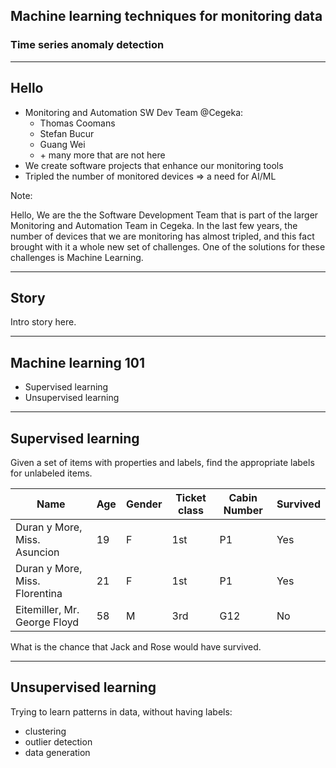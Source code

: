 ## Machine learning techniques for monitoring data
### Time series anomaly detection

---

## Hello


- Monitoring and Automation SW Dev Team @Cegeka:
    * Thomas Coomans
    * Stefan Bucur
    * Guang Wei
    * \+ many more that are not here
- We create software projects that enhance our monitoring tools
- Tripled the number of monitored devices => a need for AI/ML

Note:

Hello,
We are the the Software Development Team that is part of the
larger Monitoring and Automation Team in Cegeka.
In the last few years, the number of devices that we are monitoring
has almost tripled, and this fact brought with it a whole new set of challenges.
One of the solutions for these challenges is Machine Learning.

---

## Story

Intro story here.

---

## Machine learning 101

- Supervised learning
- Unsupervised learning

---

## Supervised learning

Given a set of items with properties and labels, find the appropriate labels for unlabeled items.


| Name                           | Age | Gender | Ticket class | Cabin Number | Survived | 
|--------------------------------|-----|--------|--------------|--------------|----------| 
| Duran y More, Miss. Asuncion   | 19  | F      | 1st          | P1           | Yes      | 
| Duran y More, Miss. Florentina | 21  | F      | 1st          | P1           | Yes      | 
| Eitemiller, Mr. George Floyd   | 58  | M      | 3rd          | G12          | No       | 

What is the chance that Jack and Rose would have survived.

---

## Unsupervised learning

Trying to learn patterns in data, without having labels:
* clustering
* outlier detection
* data generation

